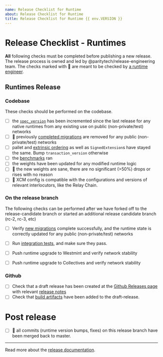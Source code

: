 ```yaml
---
name: Release Checklist for Runtime
about: Release Checklist for Runtime
title: Release Checklist for Runtime {{ env.VERSION }}
---
```


# Release Checklist - Runtimes

**All** following checks must be completed before publishing a new release.
The release process is owned and led by @paritytech/release-engineering team.
The checks marked with :crab: are meant to be checked by [a runtime engineer](https://github.com/paritytech/cumulus/issues/1761).

## Runtimes Release

### Codebase
These checks should be performed on the codebase.

- [ ] the [`spec_version`](https://github.com/paritytech/cumulus/blob/master/docs/release.md#spec-version) has been incremented since the
    last release for any native runtimes from any existing use on public (non-private/test) networks
- [ ] :crab: previously [completed migrations](https://github.com/paritytech/cumulus/blob/master/docs/release.md#old-migrations-removed) are removed for any public (non-private/test) networks
- [ ] pallet and [extrinsic ordering](https://github.com/paritytech/cumulus/blob/master/docs/release.md#extrinsic-ordering--storage) as well as `SignedExtension`s have stayed
    the same. Bump `transaction_version` otherwise
- [ ] the [benchmarks](https://github.com/paritytech/ci_cd/wiki/Benchmarks:-cumulus) ran
- [ ] the weights have been updated for any modified runtime logic
- [ ] :crab: the new weights are sane, there are no significant (>50%) drops or rises with no reason
- [ ] :crab: XCM config is compatible with the configurations and versions of relevant interlocutors, like the Relay Chain.

### On the release branch

The following checks can be performed after we have forked off to the release-candidate branch or started an additional release candidate branch (rc-2, rc-3, etc)

- [ ] Verify [new migrations](https://github.com/paritytech/cumulus/blob/master/docs/release.md#new-migrations) complete successfully, and the
    runtime state is correctly updated for any public (non-private/test)
    networks
- [ ] Run [integration tests](https://github.com/paritytech/cumulus/blob/master/docs/release.md#integration-tests), and make sure they pass.
- [ ] Push runtime upgrade to Westmint and verify network stability
- [ ] Push runtime upgrade to Collectives and verify network stability


### Github

- [ ] Check that a draft release has been created at the [Github Releases page](https://github.com/paritytech/cumulus/releases) with relevant [release
    notes](https://github.com/paritytech/cumulus/blob/master/docs/release.md#release-notes)
- [ ] Check that [build artifacts](https://github.com/paritytech/cumulus/blob/master/docs/release.md#build-artifacts) have been added to the
    draft-release.

# Post release

- [ ] :crab: all commits (runtime version bumps, fixes) on this release branch have been merged back to master.

---

Read more about the [release documentation](https://github.com/paritytech/cumulus/blob/master/docs/release.md).
